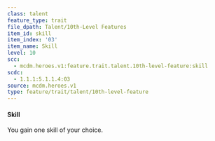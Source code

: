```yaml
---
class: talent
feature_type: trait
file_dpath: Talent/10th-Level Features
item_id: skill
item_index: '03'
item_name: Skill
level: 10
scc:
  - mcdm.heroes.v1:feature.trait.talent.10th-level-feature:skill
scdc:
  - 1.1.1:5.1.1.4:03
source: mcdm.heroes.v1
type: feature/trait/talent/10th-level-feature
---
```


#### Skill

You gain one skill of your choice.
